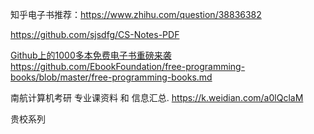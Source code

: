 知乎电子书推荐：https://www.zhihu.com/question/38836382




















https://github.com/sjsdfg/CS-Notes-PDF



[Github上的1000多本免费电子书重磅来袭https://github.com/EbookFoundation/free-programming-books/blob/master/free-programming-books.md](https://github.com/EbookFoundation/free-programming-books/blob/master/free-programming-books.md)



南航计算机考研 专业课资料 和 信息汇总. https://k.weidian.com/a0lQclaM



贵校系列


















